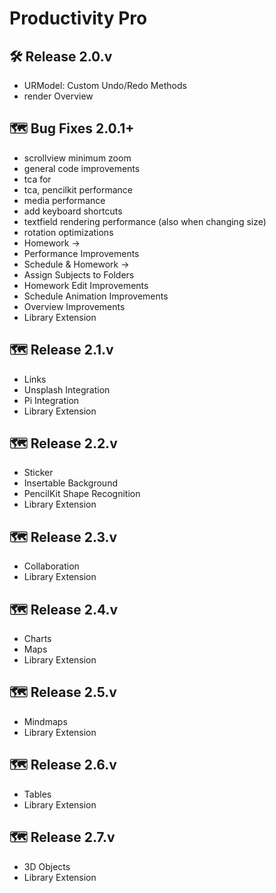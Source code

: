 # Productivity Pro

## 🛠️ Release 2.0.v
- URModel: Custom Undo/Redo Methods
- render Overview

## 🗺️ Bug Fixes 2.0.1+
- scrollview minimum zoom
- general code improvements 
- tca for <inspector>
- tca, pencilkit performance 
- media performance 
- add keyboard shortcuts
- textfield rendering performance (also when changing size)
- rotation optimizations 
- Homework -> <Important Feature>
- Performance Improvements
- Schedule & Homework -> <Connection>
- Assign Subjects to Folders
- Homework Edit Improvements 
- Schedule Animation Improvements
- Overview Improvements 
- Library Extension

## 🗺️ Release 2.1.v
- Links 
- Unsplash Integration 
- Pi Integration
- Library Extension

## 🗺️ Release 2.2.v
- Sticker
- Insertable Background
- PencilKit Shape Recognition
- Library Extension

## 🗺️ Release 2.3.v
- Collaboration
- Library Extension

## 🗺️ Release 2.4.v
- Charts
- Maps
- Library Extension

## 🗺️ Release 2.5.v
- Mindmaps
- Library Extension

## 🗺️ Release 2.6.v
- Tables
- Library Extension

## 🗺️ Release 2.7.v
- 3D Objects 
- Library Extension
